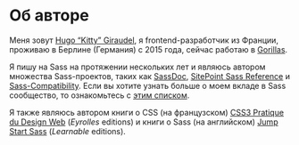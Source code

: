 
# Об авторе

Меня зовут [Hugo “Kitty” Giraudel](https://hugogiraudel.com), я frontend-разработчик из Франции, проживаю в Берлине (Германия) с 2015 года, сейчас работаю в [Gorillas](https://gorillas.io/).

Я пишу на Sass на протяжении нескольких лет и являюсь автором множества Sass-проектов, таких как [SassDoc](http://sassdoc.com), [SitePoint Sass Reference](https://sitepoint.com/sass-reference/) и [Sass-Compatibility](https://hugogiraudel.github.io/sass-compatibility/). Если вы хотите узнать больше о моем вкладе в Sass сообщество, то ознакомьтесь с [этим списком](https://github.com/HugoGiraudel/awesome-sass).

Я также являюсь автором книги о CSS (на французском) [CSS3 Pratique du Design Web](https://www.eyrolles.com/Informatique/Livre/css3-9782212678963/) (*Eyrolles* editions) и книги о Sass (на английском) [Jump Start Sass](https://learnable.com/books/jump-start-sass) (*Learnable* editions).
